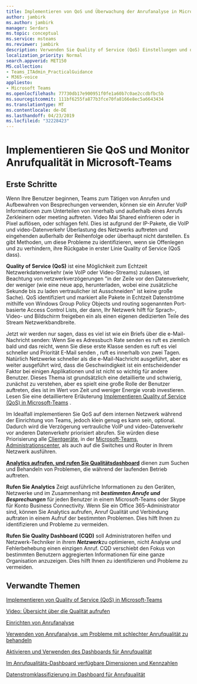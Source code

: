 ```yaml
---
title: Implementieren von QoS und Überwachung der Anrufanalyse in Microsoft Teams
author: jambirk
ms.author: jambirk
manager: Serdars
ms.topic: conceptual
ms.service: msteams
ms.reviewer: jambirk
description: Verwenden Sie Quality of Service (QoS) Einstellungen und dann Analytics aufrufen und Aufrufen Qualitätsdashboard in Microsoft-Teams.
localization_priority: Normal
search.appverid: MET150
MS.collection:
- Teams_ITAdmin_PracticalGuidance
- M365-voice
appliesto:
- Microsoft Teams
ms.openlocfilehash: 77730db17e900951f0fe1a60b7c0ae2ccdbfbc5b
ms.sourcegitcommit: 111bf6255fa877b3fce70fa8166e8ec5a6643434
ms.translationtype: MT
ms.contentlocale: de-DE
ms.lasthandoff: 04/23/2019
ms.locfileid: "32228423"
---
```

# <a name="implement-qos-and-monitor-call-quality-in-microsoft-teams"></a>Implementieren Sie QoS und Monitor Anrufqualität in Microsoft-Teams

## <a name="get-started"></a>Erste Schritte

Wenn Ihre Benutzer beginnen, Teams zum Tätigen von Anrufen und Aufbewahren von Besprechungen verwenden, können sie ein Anrufer VoIP Informationen zum Unterteilen von innerhalb und außerhalb eines Anrufs Zerkleinern oder meeting auftreten. Video Mai Shared einfrieren oder in Pixel auflösen, oder schlagen fehl. Dies ist aufgrund der IP-Pakete, die VoIP und video-Datenverkehr Überlastung des Netzwerks auftreten und eingehenden außerhalb der Reihenfolge oder überhaupt nicht darstellen. Es gibt Methoden, um diese Probleme zu identifizieren, wenn sie Offenlegen und zu verhindern, ihre Rückgabe in erster Linie Quality of Service (QoS dass).

**Quality of Service (QoS)** ist eine Möglichkeit zum Echtzeit Netzwerkdatenverkehr (wie VoIP oder Video-Streams) zulassen, ist Beachtung von netzwerkverzögerungen "in der Zeile vor den Datenverkehr, der weniger (wie eine neue app, herunterladen, wobei eine zusätzliche Sekunde bis zu laden vertraulicher ist Ausschneiden" ist keine große Sache). QoS identifiziert und markiert alle Pakete in Echtzeit Datenströme mithilfe von Windows Group Policy Objects und routing sogenannten Port-basierte Access Control Lists, der dann, Ihr Netzwerk hilft für Sprach-, Video- und Bildschirm freigeben ein als einen eigenen dedizierten Teile des Stream Netzwerkbandbreite.

 Jetzt wir werden nur sagen, dass es viel ist wie ein Briefs über die e-Mail-Nachricht senden: Wenn Sie es Adressbuch Rate senden es ruft es ziemlich bald und das reicht, wenn Sie diese erste Klasse senden es ruft es viel schneller und Priorität E-Mail senden , ruft es innerhalb von zwei Tagen. Natürlich Netzwerke schneller als die e-Mail-Nachricht ausgeführt, aber es weiter ausgeführt wird, dass die Geschwindigkeit ist ein entscheidender Faktor bei einigen Applikationen und ist nicht so wichtig für andere Benutzer. Dieses Thema ist grundsätzlich eine detaillierte und schwierig, zunächst zu verstehen, aber es spielt eine große Rolle der Benutzer auftreten, dies ist im Wert von Zeit und weniger Energie vorab investieren. Lesen Sie eine detailliertere Erläuterung [Implementieren Quality of Service (QoS) in Microsoft-Teams](QoS-in-Teams.md) .

Im Idealfall implementieren Sie QoS auf dem internen Netzwerk während der Einrichtung von Teams, jedoch klein genug es kann sein, optional. Dadurch wird die Verzögerung vertrauliche VoIP und video-Datenverkehr vor anderen Datenverkehr priorisiert abrufen. Sie würden diese Priorisierung alle [Clientgeräte](QoS-in-Teams-clients.md), in der [Microsoft-Teams, Administrationscenter](meeting-settings-in-teams.md#set-how-you-want-to-handle-real-time-media-traffic-for-teams-meetings), als auch auf die Switches und Router in Ihrem Netzwerk ausführen.

[**Analytics aufrufen, und rufen Sie Qualitätsdashboard**](difference-between-call-analytics-and-call-quality-dashboard.md) dienen zum Suchen und Behandeln von Problemen, die während der laufenden Betrieb auftreten.  

**Rufen Sie Analytics** Zeigt ausführliche Informationen zu den Geräten, Netzwerke und im Zusammenhang mit ***bestimmten Anrufe und Besprechungen*** für jeden Benutzer in einem Microsoft-Teams oder Skype für Konto Business Connectivity. Wenn Sie ein Office 365-Administrator sind, können Sie Analytics aufrufen, Anruf Qualität und Verbindung auftraten in einem Aufruf der bestimmten Problemen. Dies hilft Ihnen zu identifizieren und Probleme zu vermeiden.

**Rufen Sie Quality Dashboard (CQD)** soll Administratoren helfen und Netzwerk-Techniker in ihrem ***Netzwerk***zu optimieren, nicht Analyse und Fehlerbehebung einen einzigen Anruf. CQD verschiebt den Fokus von bestimmten Benutzern aggregierten Informationen für eine ganze Organisation anzuzeigen. Dies hilft Ihnen zu identifizieren und Probleme zu vermeiden.

## <a name="related-topics"></a>Verwandte Themen

[Implementieren von Quality of Service (QoS) in Microsoft-Teams](QoS-in-Teams.md)

[Video: Übersicht über die Qualität aufrufen](https://aka.ms/teams-quality)

[Einrichten von Anrufanalyse](set-up-call-analytics.md)

[Verwenden von Anrufanalyse, um Probleme mit schlechter Anrufqualität zu behandeln](use-call-analytics-to-troubleshoot-poor-call-quality.md)

[Aktivieren und Verwenden des Dashboards für Anrufqualität](turning-on-and-using-call-quality-dashboard.md)

[Im Anrufqualitäts-Dashboard verfügbare Dimensionen und Kennzahlen](dimensions-and-measures-available-in-call-quality-dashboard.md)

[Datenstromklassifizierung im Dashboard für Anrufqualität](stream-classification-in-call-quality-dashboard.md)
